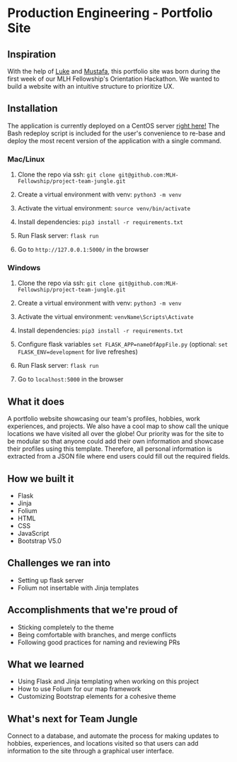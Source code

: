 # Production Engineering - Portfolio Site

## Inspiration
With the help of [Luke](https://github.com/lukecheseldine) and [Mustafa](https://github.com/Mustaballer), this portfolio site was born during the first week of our MLH Fellowship's Orientation Hackathon. We wanted to build a website with an intuitive structure to prioritize UX. 

## Installation
The application is currently deployed on a CentOS server [right here!](http://samthibault.live) The Bash redeploy script is included for the user's convenience to re-base and deploy the most recent version of the application with a single command.

### Mac/Linux
1. Clone the repo via ssh: `git clone git@github.com:MLH-Fellowship/project-team-jungle.git`

2. Create a virtual environment with venv: `python3 -m venv`

3. Activate the virtual environment: `source venv/bin/activate`

4. Install dependencies: `pip3 install -r requirements.txt`

5. Run Flask server: `flask run`

6. Go to `http://127.0.0.1:5000/` in the browser

### Windows
1. Clone the repo via ssh: `git clone git@github.com:MLH-Fellowship/project-team-jungle.git`

2. Create a virtual environment with venv: `python3 -m venv`

3. Activate the virtual environment: `venvName\Scripts\Activate`

4. Install dependencies: `pip3 install -r requirements.txt`

5. Configure flask variables `set FLASK_APP=nameOfAppFile.py` (optional: `set FLASK_ENV=development` for live refreshes)

6. Run Flask server: `flask run`

7. Go to `localhost:5000` in the browser


## What it does
A portfolio website showcasing our team's profiles, hobbies, work experiences, and projects. We also have a cool map to show call the unique locations we have visited all over the globe! Our priority was for the site to be modular so that anyone could add their own information and showcase their profiles using this template. Therefore, all personal information is extracted from a JSON file where end users could fill out the required fields. 

## How we built it
- Flask
- Jinja
- Folium
- HTML
- CSS
- JavaScript
- Bootstrap V5.0

## Challenges we ran into
- Setting up flask server 
- Folium not insertable with Jinja templates

## Accomplishments that we're proud of
- Sticking completely to the theme
- Being comfortable with branches, and merge conflicts
- Following good practices for naming and reviewing PRs

## What we learned
-  Using Flask and Jinja templating when working on this project
-  How to use Folium for our map framework
- Customizing Bootstrap elements for a cohesive theme

## What's next for Team Jungle
Connect to a database, and automate the process for making updates to hobbies, experiences, and locations visited so that users can add information to the site through a graphical user interface.
